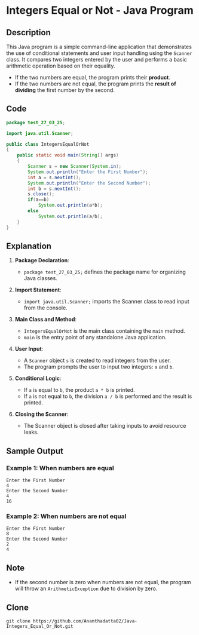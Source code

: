   
# Integers Equal or Not - Java Program

## Description

This Java program is a simple command-line application that demonstrates the use of conditional statements and user input handling using the `Scanner` class. It compares two integers entered by the user and performs a basic arithmetic operation based on their equality.

- If the two numbers are equal, the program prints their **product**.
- If the two numbers are not equal, the program prints the **result of dividing** the first number by the second.

## Code

```java
package test_27_03_25;

import java.util.Scanner;

public class IntegersEqualOrNot 
{
    public static void main(String[] args) 
    {
        Scanner s = new Scanner(System.in);
        System.out.println("Enter the First Number");
        int a = s.nextInt();
        System.out.println("Enter the Second Number");
        int b = s.nextInt();
        s.close();        
        if(a==b)
            System.out.println(a*b);
        else
            System.out.println(a/b);
    }
}
```

## Explanation

1. **Package Declaration**: 
   - `package test_27_03_25;` defines the package name for organizing Java classes.

2. **Import Statement**: 
   - `import java.util.Scanner;` imports the Scanner class to read input from the console.

3. **Main Class and Method**:
   - `IntegersEqualOrNot` is the main class containing the `main` method.
   - `main` is the entry point of any standalone Java application.

4. **User Input**:
   - A `Scanner` object `s` is created to read integers from the user.
   - The program prompts the user to input two integers: `a` and `b`.

5. **Conditional Logic**:
   - If `a` is equal to `b`, the product `a * b` is printed.
   - If `a` is not equal to `b`, the division `a / b` is performed and the result is printed.

6. **Closing the Scanner**:
   - The Scanner object is closed after taking inputs to avoid resource leaks.

## Sample Output

### Example 1: When numbers are equal
```
Enter the First Number
4
Enter the Second Number
4
16
```

### Example 2: When numbers are not equal
```
Enter the First Number
8
Enter the Second Number
2
4
```

## Note
- If the second number is zero when numbers are not equal, the program will throw an `ArithmeticException` due to division by zero.

## Clone
```
git clone https://github.com/Ananthadatta02/Java-Integers_Equal_Or_Not.git
```
